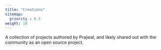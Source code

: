 ```yaml
---
title: "Creations"
sitemap:
  priority : 0.5
weight: 10
---
```

<p>A collection of projects authored by Prajwal, and likely shared out with the community as an open source project.</p>
